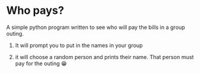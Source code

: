 # Who pays? 

A simple python program written to see who will pay the bills in a group outing. 

1. It will prompt you to put in the names in your group

2. it will choose a random person and prints their name. That person must pay for the outing 😁
